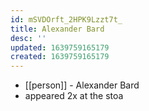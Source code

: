 ```yaml
---
id: mSVDOrft_2HPK9Lzzt7t_
title: Alexander Bard
desc: ''
updated: 1639759165179
created: 1639759165179
---
```



- [[person]] - Alexander Bard
- appeared 2x at the stoa

